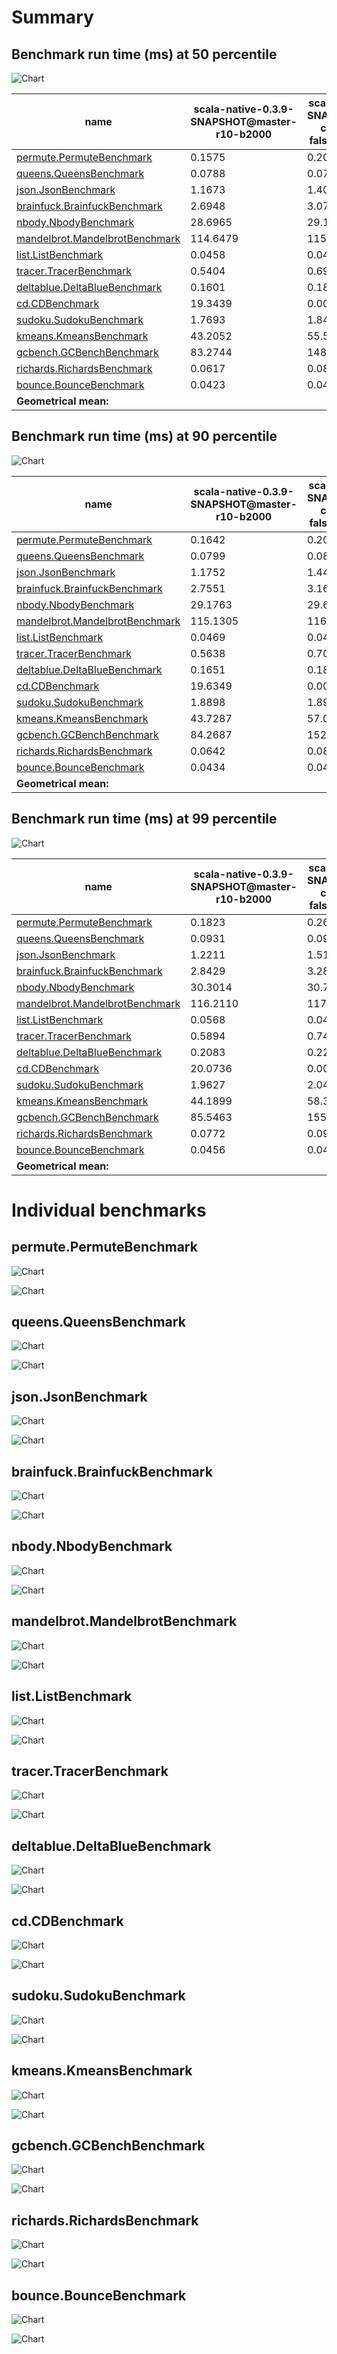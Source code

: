 # Summary
## Benchmark run time (ms) at 50 percentile 
![Chart](relative_percentile_50.png)

|name | scala-native-0.3.9-SNAPSHOT@master-r10-b2000 | scala-native-0.3.9-SNAPSHOT@gengc-config-256-1-false-1-r10-b2000 | |
| -- | -- | -- | -- |
|[permute.PermuteBenchmark](#permutepermutebenchmark)|0.1575|0.2003|+27.19%|
|[queens.QueensBenchmark](#queensqueensbenchmark)|0.0788|0.0793|+0.65%|
|[json.JsonBenchmark](#jsonjsonbenchmark)|1.1673|1.4049|+20.36%|
|[brainfuck.BrainfuckBenchmark](#brainfuckbrainfuckbenchmark)|2.6948|3.0752|+14.12%|
|[nbody.NbodyBenchmark](#nbodynbodybenchmark)|28.6965|29.1129|+1.45%|
|[mandelbrot.MandelbrotBenchmark](#mandelbrotmandelbrotbenchmark)|114.6479|115.4965|+0.74%|
|[list.ListBenchmark](#listlistbenchmark)|0.0458|0.0424|__-7.27%__|
|[tracer.TracerBenchmark](#tracertracerbenchmark)|0.5404|0.6921|+28.07%|
|[deltablue.DeltaBlueBenchmark](#deltabluedeltabluebenchmark)|0.1601|0.1836|+14.71%|
|[cd.CDBenchmark](#cdcdbenchmark)|19.3439|0.0000|__-100.00%__|
|[sudoku.SudokuBenchmark](#sudokusudokubenchmark)|1.7693|1.8409|+4.05%|
|[kmeans.KmeansBenchmark](#kmeanskmeansbenchmark)|43.2052|55.5121|+28.48%|
|[gcbench.GCBenchBenchmark](#gcbenchgcbenchbenchmark)|83.2744|148.0101|+77.74%|
|[richards.RichardsBenchmark](#richardsrichardsbenchmark)|0.0617|0.0837|+35.63%|
|[bounce.BounceBenchmark](#bouncebouncebenchmark)|0.0423|0.0428|+1.05%|
| __Geometrical mean:__|| |+15.98%|
## Benchmark run time (ms) at 90 percentile 
![Chart](relative_percentile_90.png)

|name | scala-native-0.3.9-SNAPSHOT@master-r10-b2000 | scala-native-0.3.9-SNAPSHOT@gengc-config-256-1-false-1-r10-b2000 | |
| -- | -- | -- | -- |
|[permute.PermuteBenchmark](#permutepermutebenchmark)|0.1642|0.2073|+26.27%|
|[queens.QueensBenchmark](#queensqueensbenchmark)|0.0799|0.0814|+1.89%|
|[json.JsonBenchmark](#jsonjsonbenchmark)|1.1752|1.4400|+22.53%|
|[brainfuck.BrainfuckBenchmark](#brainfuckbrainfuckbenchmark)|2.7551|3.1606|+14.72%|
|[nbody.NbodyBenchmark](#nbodynbodybenchmark)|29.1763|29.6139|+1.50%|
|[mandelbrot.MandelbrotBenchmark](#mandelbrotmandelbrotbenchmark)|115.1305|116.0545|+0.80%|
|[list.ListBenchmark](#listlistbenchmark)|0.0469|0.0439|__-6.39%__|
|[tracer.TracerBenchmark](#tracertracerbenchmark)|0.5638|0.7071|+25.40%|
|[deltablue.DeltaBlueBenchmark](#deltabluedeltabluebenchmark)|0.1651|0.1878|+13.77%|
|[cd.CDBenchmark](#cdcdbenchmark)|19.6349|0.0000|__-100.00%__|
|[sudoku.SudokuBenchmark](#sudokusudokubenchmark)|1.8898|1.8998|+0.53%|
|[kmeans.KmeansBenchmark](#kmeanskmeansbenchmark)|43.7287|57.0901|+30.56%|
|[gcbench.GCBenchBenchmark](#gcbenchgcbenchbenchmark)|84.2687|152.9133|+81.46%|
|[richards.RichardsBenchmark](#richardsrichardsbenchmark)|0.0642|0.0863|+34.41%|
|[bounce.BounceBenchmark](#bouncebouncebenchmark)|0.0434|0.0440|+1.22%|
| __Geometrical mean:__|| |+16.02%|
## Benchmark run time (ms) at 99 percentile 
![Chart](relative_percentile_99.png)

|name | scala-native-0.3.9-SNAPSHOT@master-r10-b2000 | scala-native-0.3.9-SNAPSHOT@gengc-config-256-1-false-1-r10-b2000 | |
| -- | -- | -- | -- |
|[permute.PermuteBenchmark](#permutepermutebenchmark)|0.1823|0.2611|+43.24%|
|[queens.QueensBenchmark](#queensqueensbenchmark)|0.0931|0.0923|__-0.88%__|
|[json.JsonBenchmark](#jsonjsonbenchmark)|1.2211|1.5151|+24.08%|
|[brainfuck.BrainfuckBenchmark](#brainfuckbrainfuckbenchmark)|2.8429|3.2888|+15.68%|
|[nbody.NbodyBenchmark](#nbodynbodybenchmark)|30.3014|30.7005|+1.32%|
|[mandelbrot.MandelbrotBenchmark](#mandelbrotmandelbrotbenchmark)|116.2110|117.0776|+0.75%|
|[list.ListBenchmark](#listlistbenchmark)|0.0568|0.0460|__-19.12%__|
|[tracer.TracerBenchmark](#tracertracerbenchmark)|0.5894|0.7470|+26.74%|
|[deltablue.DeltaBlueBenchmark](#deltabluedeltabluebenchmark)|0.2083|0.2298|+10.36%|
|[cd.CDBenchmark](#cdcdbenchmark)|20.0736|0.0000|__-100.00%__|
|[sudoku.SudokuBenchmark](#sudokusudokubenchmark)|1.9627|2.0454|+4.21%|
|[kmeans.KmeansBenchmark](#kmeanskmeansbenchmark)|44.1899|58.3207|+31.98%|
|[gcbench.GCBenchBenchmark](#gcbenchgcbenchbenchmark)|85.5463|155.1207|+81.33%|
|[richards.RichardsBenchmark](#richardsrichardsbenchmark)|0.0772|0.0975|+26.36%|
|[bounce.BounceBenchmark](#bouncebouncebenchmark)|0.0456|0.0471|+3.24%|
| __Geometrical mean:__|| |+15.65%|
# Individual benchmarks
## permute.PermuteBenchmark
![Chart](percentile_permute.PermuteBenchmark.png)

![Chart](example_run_3_permute.PermuteBenchmark.png)

## queens.QueensBenchmark
![Chart](percentile_queens.QueensBenchmark.png)

![Chart](example_run_3_queens.QueensBenchmark.png)

## json.JsonBenchmark
![Chart](percentile_json.JsonBenchmark.png)

![Chart](example_run_3_json.JsonBenchmark.png)

## brainfuck.BrainfuckBenchmark
![Chart](percentile_brainfuck.BrainfuckBenchmark.png)

![Chart](example_run_3_brainfuck.BrainfuckBenchmark.png)

## nbody.NbodyBenchmark
![Chart](percentile_nbody.NbodyBenchmark.png)

![Chart](example_run_3_nbody.NbodyBenchmark.png)

## mandelbrot.MandelbrotBenchmark
![Chart](percentile_mandelbrot.MandelbrotBenchmark.png)

![Chart](example_run_3_mandelbrot.MandelbrotBenchmark.png)

## list.ListBenchmark
![Chart](percentile_list.ListBenchmark.png)

![Chart](example_run_3_list.ListBenchmark.png)

## tracer.TracerBenchmark
![Chart](percentile_tracer.TracerBenchmark.png)

![Chart](example_run_3_tracer.TracerBenchmark.png)

## deltablue.DeltaBlueBenchmark
![Chart](percentile_deltablue.DeltaBlueBenchmark.png)

![Chart](example_run_3_deltablue.DeltaBlueBenchmark.png)

## cd.CDBenchmark
![Chart](percentile_cd.CDBenchmark.png)

![Chart](example_run_3_cd.CDBenchmark.png)

## sudoku.SudokuBenchmark
![Chart](percentile_sudoku.SudokuBenchmark.png)

![Chart](example_run_3_sudoku.SudokuBenchmark.png)

## kmeans.KmeansBenchmark
![Chart](percentile_kmeans.KmeansBenchmark.png)

![Chart](example_run_3_kmeans.KmeansBenchmark.png)

## gcbench.GCBenchBenchmark
![Chart](percentile_gcbench.GCBenchBenchmark.png)

![Chart](example_run_3_gcbench.GCBenchBenchmark.png)

## richards.RichardsBenchmark
![Chart](percentile_richards.RichardsBenchmark.png)

![Chart](example_run_3_richards.RichardsBenchmark.png)

## bounce.BounceBenchmark
![Chart](percentile_bounce.BounceBenchmark.png)

![Chart](example_run_3_bounce.BounceBenchmark.png)

